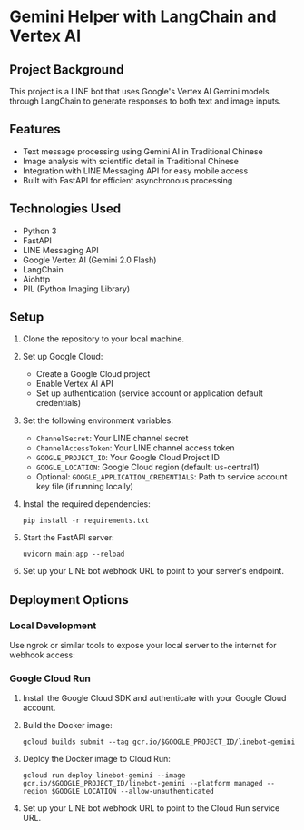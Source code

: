 # Gemini Helper with LangChain and Vertex AI

## Project Background

This project is a LINE bot that uses Google's Vertex AI Gemini models through LangChain to generate responses to both text and image inputs.

## Features

- Text message processing using Gemini AI in Traditional Chinese
- Image analysis with scientific detail in Traditional Chinese
- Integration with LINE Messaging API for easy mobile access
- Built with FastAPI for efficient asynchronous processing

## Technologies Used

- Python 3
- FastAPI
- LINE Messaging API
- Google Vertex AI (Gemini 2.0 Flash)
- LangChain
- Aiohttp
- PIL (Python Imaging Library)

## Setup

1. Clone the repository to your local machine.
2. Set up Google Cloud:
   - Create a Google Cloud project
   - Enable Vertex AI API
   - Set up authentication (service account or application default credentials)

3. Set the following environment variables:
   - `ChannelSecret`: Your LINE channel secret
   - `ChannelAccessToken`: Your LINE channel access token
   - `GOOGLE_PROJECT_ID`: Your Google Cloud Project ID
   - `GOOGLE_LOCATION`: Google Cloud region (default: us-central1)
   - Optional: `GOOGLE_APPLICATION_CREDENTIALS`: Path to service account key file (if running locally)

4. Install the required dependencies:

   ```
   pip install -r requirements.txt
   ```

5. Start the FastAPI server:

   ```
   uvicorn main:app --reload
   ```

6. Set up your LINE bot webhook URL to point to your server's endpoint.

## Deployment Options

### Local Development

Use ngrok or similar tools to expose your local server to the internet for webhook access:

### Google Cloud Run

1. Install the Google Cloud SDK and authenticate with your Google Cloud account.
2. Build the Docker image:

   ```
   gcloud builds submit --tag gcr.io/$GOOGLE_PROJECT_ID/linebot-gemini
   ```

3. Deploy the Docker image to Cloud Run:

   ```
   gcloud run deploy linebot-gemini --image gcr.io/$GOOGLE_PROJECT_ID/linebot-gemini --platform managed --region $GOOGLE_LOCATION --allow-unauthenticated
   ```

4. Set up your LINE bot webhook URL to point to the Cloud Run service URL.
